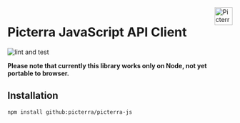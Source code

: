 <a href="https://picterra.ch">
    <img
        src="https://storage.googleapis.com/cloud.picterra.ch/public/assets/logo/picterra_logo_640.png"
        alt="Picterra logo" title="Picterra" align="right" height="40" />
</a>

# Picterra JavaScript API Client

![lint and test](https://github.com/Picterra/picterra-js/workflows/lint%20and%20test/badge.svg?branch=master)


**Please note that currently this library works only on Node, not yet portable to browser.**

## Installation

```
npm install github:picterra/picterra-js
```

